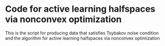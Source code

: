 <h1> Code for active learning halfspaces via nonconvex optimization</h1>

This is the script for producing data that satisfies Tsybakov noise condition and the algorithm for active learning halfspaces via nonconvex optimization

